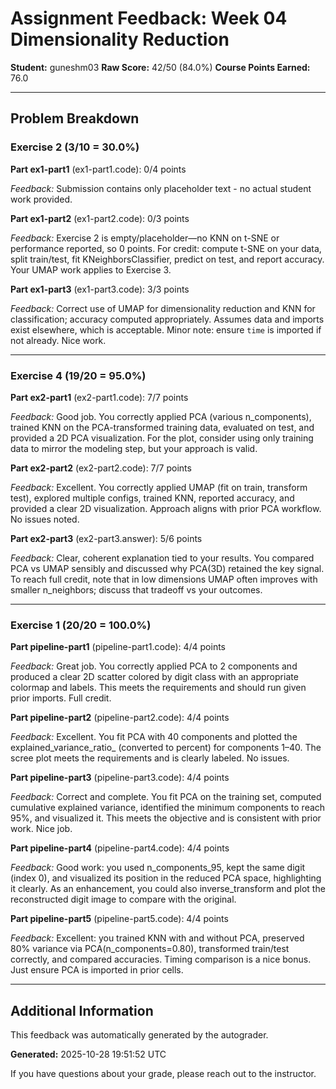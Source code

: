# Assignment Feedback: Week 04 Dimensionality Reduction

**Student:** guneshm03
**Raw Score:** 42/50 (84.0%)
**Course Points Earned:** 76.0

---

## Problem Breakdown

### Exercise 2 (3/10 = 30.0%)

**Part ex1-part1** (ex1-part1.code): 0/4 points

_Feedback:_ Submission contains only placeholder text - no actual student work provided.

**Part ex1-part2** (ex1-part2.code): 0/3 points

_Feedback:_ Exercise 2 is empty/placeholder—no KNN on t-SNE or performance reported, so 0 points. For credit: compute t-SNE on your data, split train/test, fit KNeighborsClassifier, predict on test, and report accuracy. Your UMAP work applies to Exercise 3.

**Part ex1-part3** (ex1-part3.code): 3/3 points

_Feedback:_ Correct use of UMAP for dimensionality reduction and KNN for classification; accuracy computed appropriately. Assumes data and imports exist elsewhere, which is acceptable. Minor note: ensure `time` is imported if not already. Nice work.

---

### Exercise 4 (19/20 = 95.0%)

**Part ex2-part1** (ex2-part1.code): 7/7 points

_Feedback:_ Good job. You correctly applied PCA (various n_components), trained KNN on the PCA-transformed training data, evaluated on test, and provided a 2D PCA visualization. For the plot, consider using only training data to mirror the modeling step, but your approach is valid.

**Part ex2-part2** (ex2-part2.code): 7/7 points

_Feedback:_ Excellent. You correctly applied UMAP (fit on train, transform test), explored multiple configs, trained KNN, reported accuracy, and provided a clear 2D visualization. Approach aligns with prior PCA workflow. No issues noted.

**Part ex2-part3** (ex2-part3.answer): 5/6 points

_Feedback:_ Clear, coherent explanation tied to your results. You compared PCA vs UMAP sensibly and discussed why PCA(3D) retained the key signal. To reach full credit, note that in low dimensions UMAP often improves with smaller n_neighbors; discuss that tradeoff vs your outcomes.

---

### Exercise 1 (20/20 = 100.0%)

**Part pipeline-part1** (pipeline-part1.code): 4/4 points

_Feedback:_ Great job. You correctly applied PCA to 2 components and produced a clear 2D scatter colored by digit class with an appropriate colormap and labels. This meets the requirements and should run given prior imports. Full credit.

**Part pipeline-part2** (pipeline-part2.code): 4/4 points

_Feedback:_ Excellent. You fit PCA with 40 components and plotted the explained_variance_ratio_ (converted to percent) for components 1–40. The scree plot meets the requirements and is clearly labeled. No issues.

**Part pipeline-part3** (pipeline-part3.code): 4/4 points

_Feedback:_ Correct and complete. You fit PCA on the training set, computed cumulative explained variance, identified the minimum components to reach 95%, and visualized it. This meets the objective and is consistent with prior work. Nice job.

**Part pipeline-part4** (pipeline-part4.code): 4/4 points

_Feedback:_ Good work: you used n_components_95, kept the same digit (index 0), and visualized its position in the reduced PCA space, highlighting it clearly. As an enhancement, you could also inverse_transform and plot the reconstructed digit image to compare with the original.

**Part pipeline-part5** (pipeline-part5.code): 4/4 points

_Feedback:_ Excellent: you trained KNN with and without PCA, preserved 80% variance via PCA(n_components=0.80), transformed train/test correctly, and compared accuracies. Timing comparison is a nice bonus. Just ensure PCA is imported in prior cells.

---

## Additional Information

This feedback was automatically generated by the autograder.

**Generated:** 2025-10-28 19:51:52 UTC

If you have questions about your grade, please reach out to the instructor.